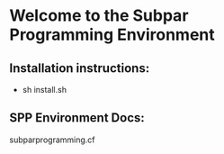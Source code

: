 # Welcome to the Subpar Programming Environment

## Installation instructions:

- sh install.sh

## SPP Environment Docs:

subparprogramming.cf